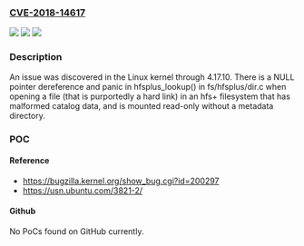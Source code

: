 ### [CVE-2018-14617](https://cve.mitre.org/cgi-bin/cvename.cgi?name=CVE-2018-14617)
![](https://img.shields.io/static/v1?label=Product&message=n%2Fa&color=blue)
![](https://img.shields.io/static/v1?label=Version&message=n%2Fa&color=blue)
![](https://img.shields.io/static/v1?label=Vulnerability&message=n%2Fa&color=brighgreen)

### Description

An issue was discovered in the Linux kernel through 4.17.10. There is a NULL pointer dereference and panic in hfsplus_lookup() in fs/hfsplus/dir.c when opening a file (that is purportedly a hard link) in an hfs+ filesystem that has malformed catalog data, and is mounted read-only without a metadata directory.

### POC

#### Reference
- https://bugzilla.kernel.org/show_bug.cgi?id=200297
- https://usn.ubuntu.com/3821-2/

#### Github
No PoCs found on GitHub currently.


